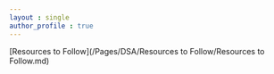 ```yaml
---
layout : single
author_profile : true
---
```


 
[Resources to Follow](/Pages/DSA/Resources to Follow/Resources to Follow.md) 